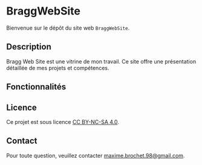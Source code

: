 # BraggWebSite

Bienvenue sur le dépôt du site web `BraggWebSite`.

## Description

Bragg Web Site est une vitrine de mon travail. Ce site offre une présentation détaillée de mes projets et compétences.

## Fonctionnalités

## Licence

Ce projet est sous licence [CC BY-NC-SA 4.0](https://creativecommons.org/licenses/by-nc-sa/4.0/?ref=chooser-v1).

## Contact

Pour toute question, veuillez contacter [maxime.brochet.98@gmail.com](mailto:maxime.brochet.98@gmail.com).
